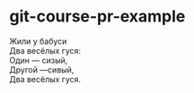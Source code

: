 # git-course-pr-example

Жили у бабуси  
Два весёлых гуся:  
Один — сизый,  
Другой —сивый,  
Два весёлых гуся.  
